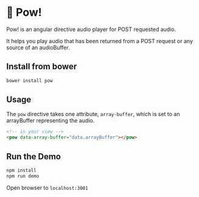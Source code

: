 # :punch: Pow!

Pow! is an angular directive audio player for POST requested audio.

It helps you play audio that has been returned from a POST request or any source
of an audioBuffer.

## Install from bower
```bash
bower install pow
```

## Usage
The `pow` directive takes one attribute, `array-buffer`, which is set to an
arrayBuffer representing the audio.

```html
<!-- in your view -->
<pow data-array-buffer="data.arrayBuffer"></pow>
```

## Run the Demo
```bash
npm install
npm run demo
```

Open browser to `localhost:3001`
